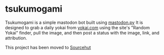 # tsukumogami

Tsukumogami is a simple mastodon bot built using [mastodon.py](https://github.com/halcy/Mastodon.py) It is designed to grab a daily yokai from [yokai.com](http://yokai.com) using the site's "Random Yokai" finder, pull the image, and then post a status with the image, link, and attribution.


This project has been moved to [Sourcehut](https://git.sr.ht/~sporiff/tsukumogami)
